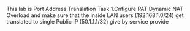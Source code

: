 This lab is Port Address Translation
Task
1.Cnfigure PAT Dynamic NAT Overload and make sure that the inside LAN users (192.168.1.0/24) get translated to single Public IP (50.1.1.1/32) give by service provide
